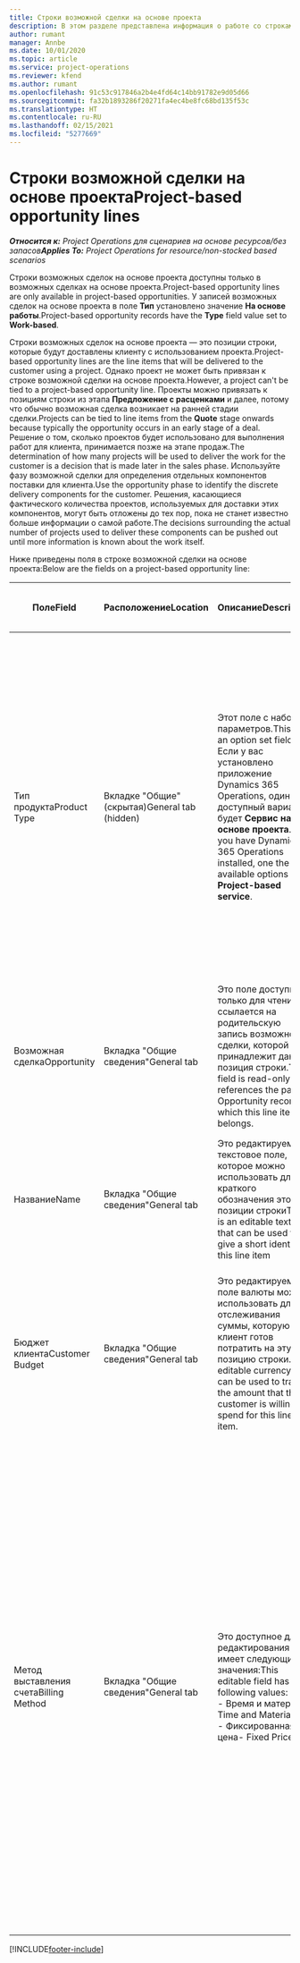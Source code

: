 ```yaml
---
title: Строки возможной сделки на основе проекта
description: В этом разделе представлена информация о работе со строками возможных сделок на основе проекта.
author: rumant
manager: Annbe
ms.date: 10/01/2020
ms.topic: article
ms.service: project-operations
ms.reviewer: kfend
ms.author: rumant
ms.openlocfilehash: 91c53c917846a2b4e4fd64c14bb91782e9d05d66
ms.sourcegitcommit: fa32b1893286f20271fa4ec4be8fc68bd135f53c
ms.translationtype: HT
ms.contentlocale: ru-RU
ms.lasthandoff: 02/15/2021
ms.locfileid: "5277669"
---
```

# <a name="project-based-opportunity-lines"></a><span data-ttu-id="84992-103">Строки возможной сделки на основе проекта</span><span class="sxs-lookup"><span data-stu-id="84992-103">Project-based opportunity lines</span></span>

<span data-ttu-id="84992-104">_**Относится к:** Project Operations для сценариев на основе ресурсов/без запасов_</span><span class="sxs-lookup"><span data-stu-id="84992-104">_**Applies To:** Project Operations for resource/non-stocked based scenarios_</span></span>


<span data-ttu-id="84992-105">Строки возможных сделок на основе проекта доступны только в возможных сделках на основе проекта.</span><span class="sxs-lookup"><span data-stu-id="84992-105">Project-based opportunity lines are only available in project-based opportunities.</span></span> <span data-ttu-id="84992-106">У записей возможных сделок на основе проекта в поле **Тип** установлено значение **На основе работы**.</span><span class="sxs-lookup"><span data-stu-id="84992-106">Project-based opportunity records have the **Type** field value set to **Work-based**.</span></span>

<span data-ttu-id="84992-107">Строки возможных сделок на основе проекта — это позиции строки, которые будут доставлены клиенту с использованием проекта.</span><span class="sxs-lookup"><span data-stu-id="84992-107">Project-based opportunity lines are the line items that will be delivered to the customer using a project.</span></span> <span data-ttu-id="84992-108">Однако проект не может быть привязан к строке возможной сделки на основе проекта.</span><span class="sxs-lookup"><span data-stu-id="84992-108">However, a project can't be tied to a project-based opportunity line.</span></span> <span data-ttu-id="84992-109">Проекты можно привязать к позициям строки из этапа **Предложение с расценками** и далее, потому что обычно возможная сделка возникает на ранней стадии сделки.</span><span class="sxs-lookup"><span data-stu-id="84992-109">Projects can be tied to line items from the **Quote** stage onwards because typically the opportunity occurs in an early stage of a deal.</span></span> <span data-ttu-id="84992-110">Решение о том, сколько проектов будет использовано для выполнения работ для клиента, принимается позже на этапе продаж.</span><span class="sxs-lookup"><span data-stu-id="84992-110">The determination of how many projects will be used to deliver the work for the customer is a decision that is made later in the sales phase.</span></span> <span data-ttu-id="84992-111">Используйте фазу возможной сделки для определения отдельных компонентов поставки для клиента.</span><span class="sxs-lookup"><span data-stu-id="84992-111">Use the opportunity phase to identify the discrete delivery components for the customer.</span></span> <span data-ttu-id="84992-112">Решения, касающиеся фактического количества проектов, используемых для доставки этих компонентов, могут быть отложены до тех пор, пока не станет известно больше информации о самой работе.</span><span class="sxs-lookup"><span data-stu-id="84992-112">The decisions surrounding the actual number of projects used to deliver these components can be pushed out until more information is known about the work itself.</span></span>

<span data-ttu-id="84992-113">Ниже приведены поля в строке возможной сделки на основе проекта:</span><span class="sxs-lookup"><span data-stu-id="84992-113">Below are the fields on a project-based opportunity line:</span></span>

| <span data-ttu-id="84992-114">**Поле**</span><span class="sxs-lookup"><span data-stu-id="84992-114">**Field**</span></span> | <span data-ttu-id="84992-115">**Расположение**</span><span class="sxs-lookup"><span data-stu-id="84992-115">**Location**</span></span> | <span data-ttu-id="84992-116">**Описание**</span><span class="sxs-lookup"><span data-stu-id="84992-116">**Description**</span></span> | <span data-ttu-id="84992-117">**Воздействие на последующие элементы**</span><span class="sxs-lookup"><span data-stu-id="84992-117">**Downstream impact**</span></span> |
| --- | --- | --- | --- |
| <span data-ttu-id="84992-118">Тип продукта</span><span class="sxs-lookup"><span data-stu-id="84992-118">Product Type</span></span> | <span data-ttu-id="84992-119">Вкладке "Общие" (скрытая)</span><span class="sxs-lookup"><span data-stu-id="84992-119">General tab (hidden)</span></span> | <span data-ttu-id="84992-120">Этот поле с набором параметров.</span><span class="sxs-lookup"><span data-stu-id="84992-120">This is an option set field.</span></span> <span data-ttu-id="84992-121">Если у вас установлено приложение Dynamics 365 Operations, один доступный вариант будет **Сервис на основе проекта**.</span><span class="sxs-lookup"><span data-stu-id="84992-121">If you have Dynamics 365 Operations installed, one the available options is, **Project-based service**.</span></span>  | <span data-ttu-id="84992-122">Значение этого поля установлено на **Сервис на основе проекта**, когда вы создаете строку возможной сделки на основе проекта из сетки строк на основе проекта в возможной сделке.</span><span class="sxs-lookup"><span data-stu-id="84992-122">The value of this field is set to **Project-based service** when you create the project-based opportunity line from the project-based lines grid on the Opportunity.</span></span> <br> <span data-ttu-id="84992-123">Если вы измените или переопределите это значение, функциональность проекта не будет включена для ваших позиций строк на основе проекта.</span><span class="sxs-lookup"><span data-stu-id="84992-123">If you change or override this value, the project functionality won't be enabled on your project-based line items.</span></span> |
| <span data-ttu-id="84992-124">Возможная сделка</span><span class="sxs-lookup"><span data-stu-id="84992-124">Opportunity</span></span> | <span data-ttu-id="84992-125">Вкладка "Общие сведения"</span><span class="sxs-lookup"><span data-stu-id="84992-125">General tab</span></span> | <span data-ttu-id="84992-126">Это поле доступно только для чтения и ссылается на родительскую запись возможной сделки, которой принадлежит данная позиция строки.</span><span class="sxs-lookup"><span data-stu-id="84992-126">This field is read-only and references the parent Opportunity record to which this line item belongs.</span></span> | <span data-ttu-id="84992-127">Это поле не оказывает влияния на последующую обработку.</span><span class="sxs-lookup"><span data-stu-id="84992-127">There is no downstream impact of this field.</span></span> |
| <span data-ttu-id="84992-128">Название</span><span class="sxs-lookup"><span data-stu-id="84992-128">Name</span></span> | <span data-ttu-id="84992-129">Вкладка "Общие сведения"</span><span class="sxs-lookup"><span data-stu-id="84992-129">General tab</span></span> | <span data-ttu-id="84992-130">Это редактируемое текстовое поле, которое можно использовать для краткого обозначения этой позиции строки</span><span class="sxs-lookup"><span data-stu-id="84992-130">This is an editable text field that can be used to give a short identity to this line item</span></span> | <span data-ttu-id="84992-131">Это значение переносится в строку предложения с расценками, когда вы создаете предложение с расценками из этой возможной сделки</span><span class="sxs-lookup"><span data-stu-id="84992-131">This value is carried over to the quote line when you create a quote from this opportunity</span></span> |
| <span data-ttu-id="84992-132">Бюджет клиента</span><span class="sxs-lookup"><span data-stu-id="84992-132">Customer Budget</span></span> | <span data-ttu-id="84992-133">Вкладка "Общие сведения"</span><span class="sxs-lookup"><span data-stu-id="84992-133">General tab</span></span> | <span data-ttu-id="84992-134">Это редактируемое поле валюты можно использовать для отслеживания суммы, которую клиент готов потратить на эту позицию строки.</span><span class="sxs-lookup"><span data-stu-id="84992-134">This editable currency field can be used to track the amount that the customer is willing to spend for this line item.</span></span> | <span data-ttu-id="84992-135">Это значение переносится в соответствующее поле в строке предложения с расценками, когда вы создаете предложение с расценками из этой возможной сделки</span><span class="sxs-lookup"><span data-stu-id="84992-135">This value is carried over to the corresponding field on the quote line when you create a quote from this opportunity</span></span> |
| <span data-ttu-id="84992-136">Метод выставления счета</span><span class="sxs-lookup"><span data-stu-id="84992-136">Billing Method</span></span> | <span data-ttu-id="84992-137">Вкладка "Общие сведения"</span><span class="sxs-lookup"><span data-stu-id="84992-137">General tab</span></span> | <span data-ttu-id="84992-138">Это доступное для редактирования поле имеет следующие значения:</span><span class="sxs-lookup"><span data-stu-id="84992-138">This editable field has the following values:</span></span></br><span data-ttu-id="84992-139">- Время и материал</span><span class="sxs-lookup"><span data-stu-id="84992-139">- Time and Material</span></span></br><span data-ttu-id="84992-140">- Фиксированная цена</span><span class="sxs-lookup"><span data-stu-id="84992-140">- Fixed Price</span></span> | <span data-ttu-id="84992-141">Это значение переносится в соответствующее поле в строке предложения с расценками, когда вы создаете предложение с расценками из этой возможной сделки.</span><span class="sxs-lookup"><span data-stu-id="84992-141">This value is carried over to the corresponding field on the quote line when you create a quote from this opportunity.</span></span> <span data-ttu-id="84992-142">После создания строки предложения с расценками поле блокируется и не может быть изменено.</span><span class="sxs-lookup"><span data-stu-id="84992-142">After the quote line is created, the field is locked and can't be changed.</span></span> <span data-ttu-id="84992-143">Назначьте этому полу как можно более точное значение.</span><span class="sxs-lookup"><span data-stu-id="84992-143">Assign this field value as accurately as possible.</span></span> <span data-ttu-id="84992-144">Если вам нужно изменить значение этого поля в строке предложения с расценками, удалите и заново создайте строку предложения с расценками.</span><span class="sxs-lookup"><span data-stu-id="84992-144">If you need to change the value of this field on the quote line, delete and re-create the quote line.</span></span> |


[!INCLUDE[footer-include](../includes/footer-banner.md)]